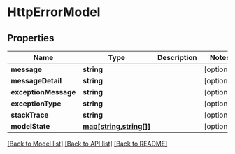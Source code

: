 # HttpErrorModel

## Properties
Name | Type | Description | Notes
------------ | ------------- | ------------- | -------------
**message** | **string** |  | [optional] 
**messageDetail** | **string** |  | [optional] 
**exceptionMessage** | **string** |  | [optional] 
**exceptionType** | **string** |  | [optional] 
**stackTrace** | **string** |  | [optional] 
**modelState** | [**map[string,string[]]**](array.md) |  | [optional] 

[[Back to Model list]](../README.md#documentation-for-models) [[Back to API list]](../README.md#documentation-for-api-endpoints) [[Back to README]](../README.md)


